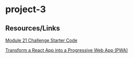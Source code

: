 # project-3

## Resources/Links 
[Module 21 Challenge Starter Code](https://github.com/coding-boot-camp/solid-broccoli)

[Transform a React App into a Progressive Web App (PWA)](https://medium.com/@toricpope/transform-a-react-app-into-a-progressive-web-app-pwa-dea336bd96e6)